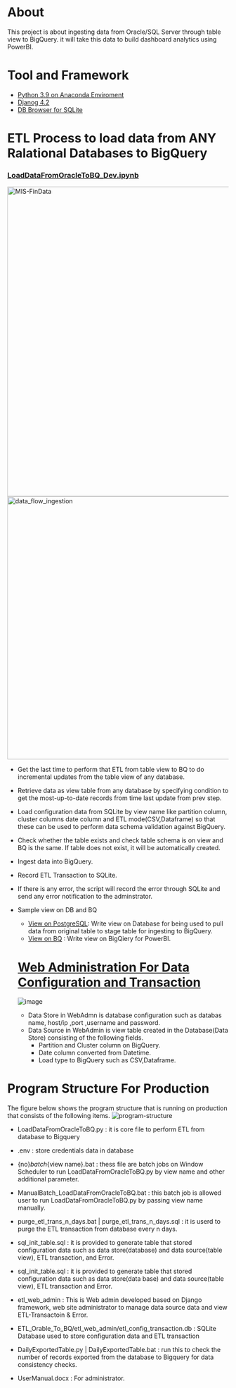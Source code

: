 # About
This project is about ingesting data from Oracle/SQL Server through table view to BigQuery. it will take this data to build 
dashboard analytics using PowerBI.

# Tool and Framework
* [Python 3.9 on Anaconda Enviroment](https://www.anaconda.com/download)
* [Djanog 4.2](https://docs.djangoproject.com/en/4.2/releases/4.2/) 
* [DB Browser for SQLite](https://sqlitebrowser.org/) 

# ETL Process to load data from ANY Ralational Databases to BigQuery
### [LoadDataFromOracleToBQ_Dev.ipynb](https://github.com/technqvi/MIS-FinData/blob/main/LoadDataFromOracleToBQ_Dev.ipynb)
<img width="703" alt="MIS-FinData" src="https://github.com/technqvi/MIS-FinData/assets/38780060/cb92bf51-b75e-428d-afa0-5ec9012c5335">
<img width="597" alt="data_flow_ingestion" src="https://github.com/technqvi/MIS-FinData/assets/38780060/c07b69da-e554-4173-aff8-e5b9d5638c1e">

* Get the last time to perform that ETL from table view to BQ to do incremental updates from the table view of any database.
* Retrieve data as view table from any database by specifying condition to get the most-up-to-date records from time last update from prev step.
* Load  configuration data from SQLite by view name like  partition column, cluster columns  date column  and ETL mode(CSV,Dataframe) so that these can be used to perform data schema validation against BigQuery.
* Check whether the table exists and check table schema is on view and BQ is the same. If table does not exist, it will be automatically created.
* Ingest data into BigQuery.
* Record ETL Transaction to SQLite.
* If there is any error, the script will record the error through SQLite and send any error notification to the adminstrator.
* Sample view on DB and BQ
  * [View on PostgreSQL](https://github.com/technqvi/MIS-FinData/blob/main/sample_view_bq.sql): Write view on Database for being used to pull data from original table to stage table for ingesting to BigQuery.
  * [View on BQ](https://github.com/technqvi/MIS-FinData/blob/main/sample_view_bq.sql) : Write view on BigQiery for PowerBI.

  # [Web Administration For Data Configuration and Transaction](https://github.com/technqvi/MIS-FinData/tree/main/ETL_Orable_To_BQ/etl_web_admin)
  ![image](https://github.com/technqvi/MIS-FinData/assets/38780060/50e9bb99-0e19-4b19-bd4f-6daee7eb0c1e)
  * Data Store in WebAdmn is database configuration such as databas name, host/ip ,port ,username  and password.
  * Data Source in WebAdmin is view table created in the Database(Data Store) consisting of  the following fields.
    * Partition and Cluster column on BigQuery.
    * Date column converted from Datetime.
    * Load type to BigQuery such as CSV,Dataframe.

 
# Program Structure For Production
The figure below shows the program structure that is running on production that  consists of the following items.
![program-structure](https://github.com/technqvi/MIS-FinData/assets/38780060/b0af9a12-dfcc-4ba8-b574-afb9a73fe7c6)

* LoadDataFromOracleToBQ.py : it is core file to perform ETL from database to Bigquery
* .env : store credentials data in database
* {no}_batch_{view name}.bat : thess file are batch jobs on Window Scheduler to run LoadDataFromOracleToBQ.py by view name and other additional parameter.
* ManualBatch_LoadDataFromOracleToBQ.bat : this batch job is allowed user to run LoadDataFromOracleToBQ.py by passing view name manually.
* purge_etl_trans_n_days.bat | purge_etl_trans_n_days.sql : it is userd to purge the ETL transaction from database every n days.

* sql_init_table.sql :  it is provided to generate table that stored configuration data  such as  data store(database) and data source(table view), ETL transaction, and Error.
* sql_init_table.sql :  it is provided to generate table that stored configuration data  such as  data store(data base) and data source(table view), ETL transaction and Error.
* etl_web_admin : This is Web admin developed based on Django framework, web site administrator to manage data source data and view ETL-Transactoin & Error.
* ETL_Orable_To_BQ/etl_web_admin/etl_config_transaction.db : SQLite Database used to store configuration data and ETL transaction
* DailyExportedTable.py | DailyExportedTable.bat : run this to check the number of records exported from the database to Bigquery for data consistency checks.
* UserManual.docx : For administrator.

